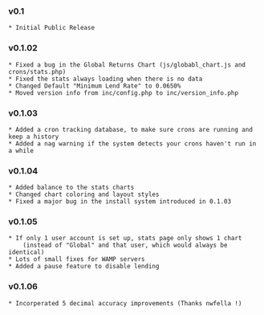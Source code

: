 ### v0.1
    * Initial Public Release

### v0.1.02
    * Fixed a bug in the Global Returns Chart (js/globabl_chart.js and crons/stats.php)
    * Fixed the stats always loading when there is no data
	* Changed Default "Minimum Lend Rate" to 0.0650%
	* Moved version info from inc/config.php to inc/version_info.php
	
### v0.1.03
	* Added a cron tracking database, to make sure crons are running and keep a history
	* Added a nag warning if the system detects your crons haven't run in a while
	
### v0.1.04
	* Added balance to the stats charts
	* Changed chart coloring and layout styles
	* Fixed a major bug in the install system introduced in 0.1.03
	
### v0.1.05
	* If only 1 user account is set up, stats page only shows 1 chart
		(instead of "Global" and that user, which would always be identical)
	* Lots of small fixes for WAMP servers
	* Added a pause feature to disable lending

### v0.1.06
	* Incorperated 5 decimal accuracy improvements (Thanks nwfella !)